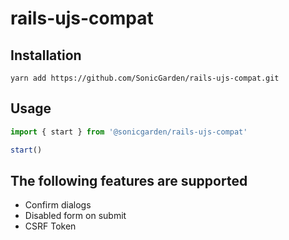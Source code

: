 # rails-ujs-compat

## Installation

```
yarn add https://github.com/SonicGarden/rails-ujs-compat.git
```

## Usage

```javascript
import { start } from '@sonicgarden/rails-ujs-compat'

start()
```

## The following features are supported

- Confirm dialogs
- Disabled form on submit
- CSRF Token
